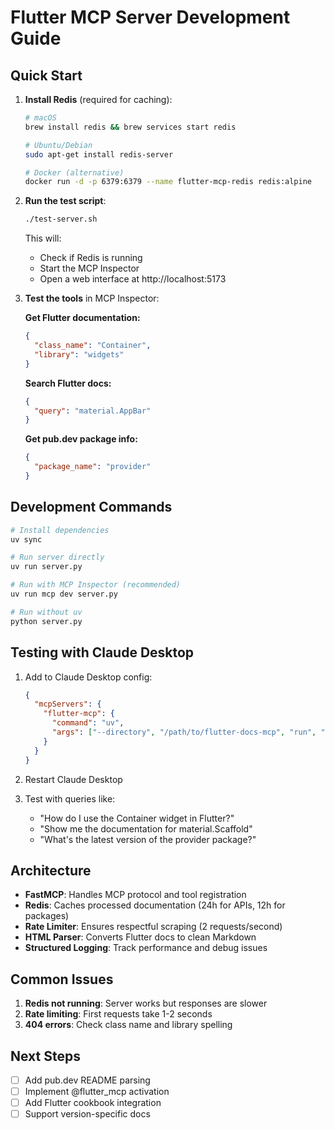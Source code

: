 # Flutter MCP Server Development Guide

## Quick Start

1. **Install Redis** (required for caching):
   ```bash
   # macOS
   brew install redis && brew services start redis
   
   # Ubuntu/Debian
   sudo apt-get install redis-server
   
   # Docker (alternative)
   docker run -d -p 6379:6379 --name flutter-mcp-redis redis:alpine
   ```

2. **Run the test script**:
   ```bash
   ./test-server.sh
   ```

   This will:
   - Check if Redis is running
   - Start the MCP Inspector
   - Open a web interface at http://localhost:5173

3. **Test the tools** in MCP Inspector:
   
   **Get Flutter documentation:**
   ```json
   {
     "class_name": "Container",
     "library": "widgets"
   }
   ```
   
   **Search Flutter docs:**
   ```json
   {
     "query": "material.AppBar"
   }
   ```
   
   **Get pub.dev package info:**
   ```json
   {
     "package_name": "provider"
   }
   ```

## Development Commands

```bash
# Install dependencies
uv sync

# Run server directly
uv run server.py

# Run with MCP Inspector (recommended)
uv run mcp dev server.py

# Run without uv
python server.py
```

## Testing with Claude Desktop

1. Add to Claude Desktop config:
   ```json
   {
     "mcpServers": {
       "flutter-mcp": {
         "command": "uv",
         "args": ["--directory", "/path/to/flutter-docs-mcp", "run", "server.py"]
       }
     }
   }
   ```

2. Restart Claude Desktop

3. Test with queries like:
   - "How do I use the Container widget in Flutter?"
   - "Show me the documentation for material.Scaffold"
   - "What's the latest version of the provider package?"

## Architecture

- **FastMCP**: Handles MCP protocol and tool registration
- **Redis**: Caches processed documentation (24h for APIs, 12h for packages)
- **Rate Limiter**: Ensures respectful scraping (2 requests/second)
- **HTML Parser**: Converts Flutter docs to clean Markdown
- **Structured Logging**: Track performance and debug issues

## Common Issues

1. **Redis not running**: Server works but responses are slower
2. **Rate limiting**: First requests take 1-2 seconds
3. **404 errors**: Check class name and library spelling

## Next Steps

- [ ] Add pub.dev README parsing
- [ ] Implement @flutter_mcp activation
- [ ] Add Flutter cookbook integration
- [ ] Support version-specific docs